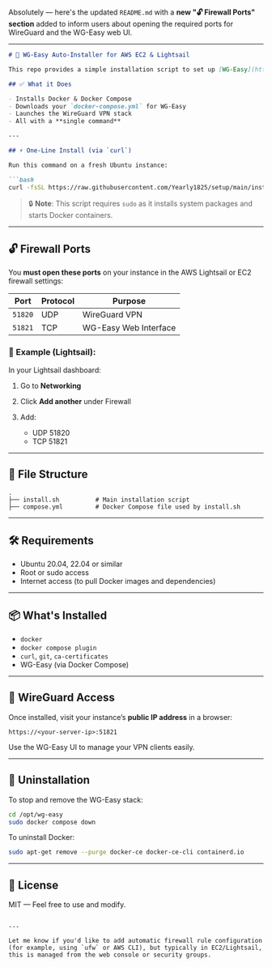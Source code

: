 Absolutely — here's the updated `README.md` with a **new "🔓 Firewall Ports" section** added to inform users about opening the required ports for WireGuard and the WG-Easy web UI.

---

````markdown
# 🚀 WG-Easy Auto-Installer for AWS EC2 & Lightsail

This repo provides a simple installation script to set up [WG-Easy](https://github.com/WeeJeWel/wg-easy) on Ubuntu-based **Amazon EC2 or Lightsail instances** using Docker.

## ✅ What it Does

- Installs Docker & Docker Compose
- Downloads your `docker-compose.yml` for WG-Easy
- Launches the WireGuard VPN stack
- All with a **single command**

---

## ⚡️ One-Line Install (via `curl`)

Run this command on a fresh Ubuntu instance:

```bash
curl -fsSL https://raw.githubusercontent.com/Yearly1825/setup/main/install.sh | sudo bash
````

> 🔒 **Note**: This script requires `sudo` as it installs system packages and starts Docker containers.

---

## 🔓 Firewall Ports

You **must open these ports** on your instance in the AWS Lightsail or EC2 firewall settings:

| Port    | Protocol | Purpose               |
| ------- | -------- | --------------------- |
| `51820` | UDP      | WireGuard VPN         |
| `51821` | TCP      | WG-Easy Web Interface |

### 🔧 Example (Lightsail):

In your Lightsail dashboard:

1. Go to **Networking**
2. Click **Add another** under Firewall
3. Add:

   * UDP 51820
   * TCP 51821

---

## 📁 File Structure

```
.
├── install.sh          # Main installation script
├── compose.yml         # Docker Compose file used by install.sh
```

---

## 🛠 Requirements

* Ubuntu 20.04, 22.04 or similar
* Root or sudo access
* Internet access (to pull Docker images and dependencies)

---

## 📦 What's Installed

* `docker`
* `docker compose plugin`
* `curl`, `git`, `ca-certificates`
* WG-Easy (via Docker Compose)

---

## 🔐 WireGuard Access

Once installed, visit your instance’s **public IP address** in a browser:

```
https://<your-server-ip>:51821
```

Use the WG-Easy UI to manage your VPN clients easily.

---

## 🧼 Uninstallation

To stop and remove the WG-Easy stack:

```bash
cd /opt/wg-easy
sudo docker compose down
```

To uninstall Docker:

```bash
sudo apt-get remove --purge docker-ce docker-ce-cli containerd.io
```

---

## 🧾 License

MIT — Feel free to use and modify.

```

---

Let me know if you'd like to add automatic firewall rule configuration (for example, using `ufw` or AWS CLI), but typically in EC2/Lightsail, this is managed from the web console or security groups.
```
